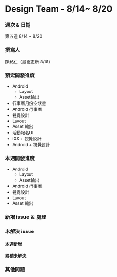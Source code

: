 # Design Team - 8/14~ 8/20

### 週次 & 日期

第五週 8/14 ~ 8/20

### 撰寫人

陳銘仁（最後更新 8/16）

### 預定開發進度
+ Android
  + Layout
  + Asset輸出
+  行事曆月份空狀態
+  Android 行事曆
  +  視覺設計
  +  Layout
  +  Asset 輸出
+  活動報名UI
  +  iOS
    +  視覺設計
  +  Android
    +  視覺設計

### 本週開發進度
+ Android
  + Layout
  + Asset輸出
+  Android 行事曆
  +  視覺設計
  +  Layout
  +  Asset 輸出

### 新增 issue ＆ 處理

### 未解決 issue

#### 本週新增

#### 累積未解決


### 其他問題





